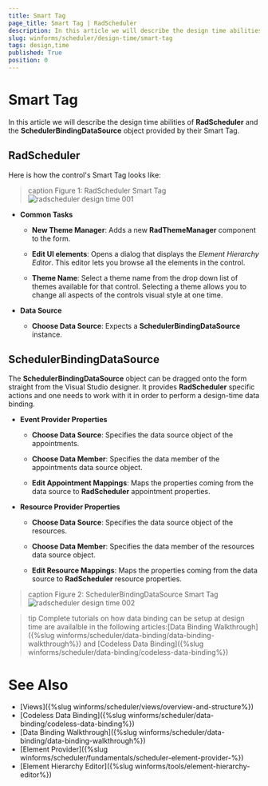 ```yaml
---
title: Smart Tag
page_title: Smart Tag | RadScheduler
description: In this article we will describe the design time abilities of RadScheduler and the SchedulerBindingDataSource object provided by their Smart Tag.
slug: winforms/scheduler/design-time/smart-tag
tags: design,time
published: True
position: 0
---
```


# Smart Tag

In this article we will describe the design time abilities of __RadScheduler__ and the __SchedulerBindingDataSource__ object provided by their Smart Tag.

## RadScheduler

Here is how the control's Smart Tag looks like:

>caption Figure 1: RadScheduler Smart Tag
![radscheduler design time 001](images/radscheduler-design-time001.png)

* __Common Tasks__

	* __New Theme Manager__: Adds a new __RadThemeManager__ component to the form.

	* __Edit UI elements__: Opens a dialog that displays the *Element Hierarchy Editor*. This editor lets you browse all the elements in the control.

	* __Theme Name__: Select a theme name from the drop down list of themes available for that control. Selecting a theme allows you to change all aspects of the controls visual style at one time.

* __Data Source__

	* __Choose Data Source__: Expects a __SchedulerBindingDataSource__ instance.

## SchedulerBindingDataSource

The __SchedulerBindingDataSource__ object can be dragged onto the form straight from the Visual Studio designer. It provides __RadScheduler__ specific actions and one needs to work with it in order to perform a design-time data binding.

* __Event Provider Properties__

	* __Choose Data Source__: Specifies the data source object of the appointments.

	* __Choose Data Member__: Specifies the data member of the appointments data source object.

	* __Edit Appointment Mappings__: Maps the properties coming from the data source to __RadScheduler__ appointment properties.

* __Resource Provider Properties__

	* __Choose Data Source__: Specifies the data source object of the resources.

	* __Choose Data Member__: Specifies the data member of the resources data source object.

	* __Edit Resource Mappings__: Maps the properties coming from the data source to __RadScheduler__ resource properties.

>caption Figure 2: SchedulerBindingDataSource Smart Tag
![radscheduler design time 002](images/radscheduler-design-time002.png)

>tip Complete tutorials on how data binding can be setup at design time are availalble in the following articles:[Data Binding Walkthrough]({%slug winforms/scheduler/data-binding/data-binding-walkthrough%}) and [Codeless Data Binding]({%slug winforms/scheduler/data-binding/codeless-data-binding%}) 
>

# See Also

* [Views]({%slug winforms/scheduler/views/overview-and-structure%})
* [Codeless Data Binding]({%slug winforms/scheduler/data-binding/codeless-data-binding%})
* [Data Binding Walkthrough]({%slug winforms/scheduler/data-binding/data-binding-walkthrough%})
* [Element Provider]({%slug winforms/scheduler/fundamentals/scheduler-element-provider-%})
* [Element Hierarchy Editor]({%slug winforms/tools/element-hierarchy-editor%})